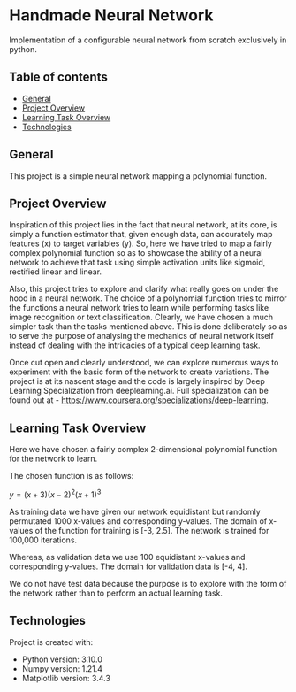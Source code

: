 # Handmade Neural Network
Implementation of a configurable neural network from scratch exclusively in python.

## Table of contents
* [General](#general)
* [Project Overview](#project-overview)
* [Learning Task Overview](#learning-task-overview)
* [Technologies](#technologies)

## General
This project is a simple neural network mapping a polynomial function.

## Project Overview
Inspiration of this project lies in the fact that neural network, at its core, is simply a function estimator that, given enough data, can accurately map features (x) to target variables (y). So, here we have tried to map a fairly complex polynomial function so as to showcase the ability of a neural network to achieve that task using simple activation units like sigmoid, rectified linear and linear.

 Also, this project tries to explore and clarify what really goes on under the hood in a neural network. The choice of a polynomial function tries to mirror the functions a neural network tries to learn while performing tasks like image recognition or text classification. Clearly, we have chosen a much simpler task than the tasks mentioned above. This is done deliberately so as to serve the purpose of analysing the mechanics of neural network itself instead of dealing with the intricacies of a typical deep learning task.

Once cut open and clearly understood, we can explore numerous ways to experiment with the basic form of the network to create variations. The project is at its nascent stage and the code is largely inspired by Deep Learning Specialization from deeplearning.ai. Full specialization can be found out at - https://www.coursera.org/specializations/deep-learning.







## Learning Task Overview
Here we have chosen a fairly complex 2-dimensional polynomial function for the network to learn.

The chosen function is as follows:

$y = (x+3)(x-2)^2(x+1)^3$

As training data we have given our network equidistant but randomly permutated 1000 x-values and corresponding y-values. The domain of x-values of the function for training is [-3, 2.5]. The network is trained for 100,000 iterations.

Whereas, as validation data we use 100 equidistant x-values and corresponding y-values. The domain for validation data is [-4, 4].

We do not have test data because the purpose is to explore with the form of the network rather than to perform an actual learning task.


## Technologies
Project is created with:
* Python version: 3.10.0
* Numpy version: 1.21.4
* Matplotlib version: 3.4.3
